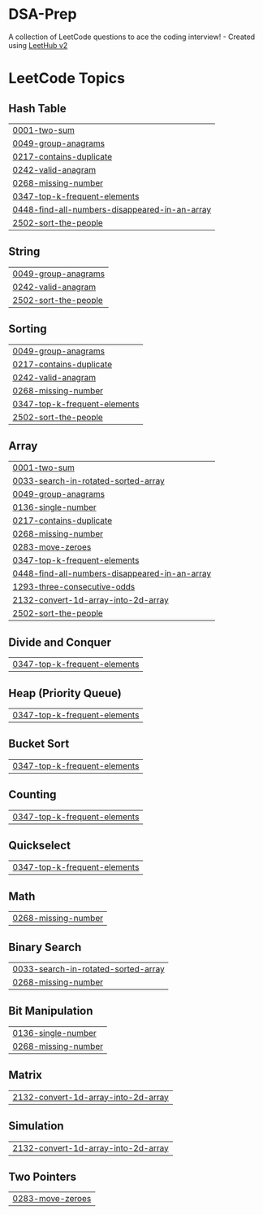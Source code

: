 # DSA-Prep
A collection of LeetCode questions to ace the coding interview! - Created using [LeetHub v2](https://github.com/arunbhardwaj/LeetHub-2.0)

<!---LeetCode Topics Start-->
# LeetCode Topics
## Hash Table
|  |
| ------- |
| [0001-two-sum](https://github.com/Iamhiten09/DSA-Solutions/tree/master/0001-two-sum) |
| [0049-group-anagrams](https://github.com/Iamhiten09/DSA-Solutions/tree/master/0049-group-anagrams) |
| [0217-contains-duplicate](https://github.com/Iamhiten09/DSA-Solutions/tree/master/0217-contains-duplicate) |
| [0242-valid-anagram](https://github.com/Iamhiten09/DSA-Solutions/tree/master/0242-valid-anagram) |
| [0268-missing-number](https://github.com/Iamhiten09/DSA-Solutions/tree/master/0268-missing-number) |
| [0347-top-k-frequent-elements](https://github.com/Iamhiten09/DSA-Solutions/tree/master/0347-top-k-frequent-elements) |
| [0448-find-all-numbers-disappeared-in-an-array](https://github.com/Iamhiten09/DSA-Solutions/tree/master/0448-find-all-numbers-disappeared-in-an-array) |
| [2502-sort-the-people](https://github.com/Iamhiten09/DSA-Solutions/tree/master/2502-sort-the-people) |
## String
|  |
| ------- |
| [0049-group-anagrams](https://github.com/Iamhiten09/DSA-Solutions/tree/master/0049-group-anagrams) |
| [0242-valid-anagram](https://github.com/Iamhiten09/DSA-Solutions/tree/master/0242-valid-anagram) |
| [2502-sort-the-people](https://github.com/Iamhiten09/DSA-Solutions/tree/master/2502-sort-the-people) |
## Sorting
|  |
| ------- |
| [0049-group-anagrams](https://github.com/Iamhiten09/DSA-Solutions/tree/master/0049-group-anagrams) |
| [0217-contains-duplicate](https://github.com/Iamhiten09/DSA-Solutions/tree/master/0217-contains-duplicate) |
| [0242-valid-anagram](https://github.com/Iamhiten09/DSA-Solutions/tree/master/0242-valid-anagram) |
| [0268-missing-number](https://github.com/Iamhiten09/DSA-Solutions/tree/master/0268-missing-number) |
| [0347-top-k-frequent-elements](https://github.com/Iamhiten09/DSA-Solutions/tree/master/0347-top-k-frequent-elements) |
| [2502-sort-the-people](https://github.com/Iamhiten09/DSA-Solutions/tree/master/2502-sort-the-people) |
## Array
|  |
| ------- |
| [0001-two-sum](https://github.com/Iamhiten09/DSA-Solutions/tree/master/0001-two-sum) |
| [0033-search-in-rotated-sorted-array](https://github.com/Iamhiten09/DSA-Solutions/tree/master/0033-search-in-rotated-sorted-array) |
| [0049-group-anagrams](https://github.com/Iamhiten09/DSA-Solutions/tree/master/0049-group-anagrams) |
| [0136-single-number](https://github.com/Iamhiten09/DSA-Solutions/tree/master/0136-single-number) |
| [0217-contains-duplicate](https://github.com/Iamhiten09/DSA-Solutions/tree/master/0217-contains-duplicate) |
| [0268-missing-number](https://github.com/Iamhiten09/DSA-Solutions/tree/master/0268-missing-number) |
| [0283-move-zeroes](https://github.com/Iamhiten09/DSA-Solutions/tree/master/0283-move-zeroes) |
| [0347-top-k-frequent-elements](https://github.com/Iamhiten09/DSA-Solutions/tree/master/0347-top-k-frequent-elements) |
| [0448-find-all-numbers-disappeared-in-an-array](https://github.com/Iamhiten09/DSA-Solutions/tree/master/0448-find-all-numbers-disappeared-in-an-array) |
| [1293-three-consecutive-odds](https://github.com/Iamhiten09/DSA-Solutions/tree/master/1293-three-consecutive-odds) |
| [2132-convert-1d-array-into-2d-array](https://github.com/Iamhiten09/DSA-Solutions/tree/master/2132-convert-1d-array-into-2d-array) |
| [2502-sort-the-people](https://github.com/Iamhiten09/DSA-Solutions/tree/master/2502-sort-the-people) |
## Divide and Conquer
|  |
| ------- |
| [0347-top-k-frequent-elements](https://github.com/Iamhiten09/DSA-Solutions/tree/master/0347-top-k-frequent-elements) |
## Heap (Priority Queue)
|  |
| ------- |
| [0347-top-k-frequent-elements](https://github.com/Iamhiten09/DSA-Solutions/tree/master/0347-top-k-frequent-elements) |
## Bucket Sort
|  |
| ------- |
| [0347-top-k-frequent-elements](https://github.com/Iamhiten09/DSA-Solutions/tree/master/0347-top-k-frequent-elements) |
## Counting
|  |
| ------- |
| [0347-top-k-frequent-elements](https://github.com/Iamhiten09/DSA-Solutions/tree/master/0347-top-k-frequent-elements) |
## Quickselect
|  |
| ------- |
| [0347-top-k-frequent-elements](https://github.com/Iamhiten09/DSA-Solutions/tree/master/0347-top-k-frequent-elements) |
## Math
|  |
| ------- |
| [0268-missing-number](https://github.com/Iamhiten09/DSA-Solutions/tree/master/0268-missing-number) |
## Binary Search
|  |
| ------- |
| [0033-search-in-rotated-sorted-array](https://github.com/Iamhiten09/DSA-Solutions/tree/master/0033-search-in-rotated-sorted-array) |
| [0268-missing-number](https://github.com/Iamhiten09/DSA-Solutions/tree/master/0268-missing-number) |
## Bit Manipulation
|  |
| ------- |
| [0136-single-number](https://github.com/Iamhiten09/DSA-Solutions/tree/master/0136-single-number) |
| [0268-missing-number](https://github.com/Iamhiten09/DSA-Solutions/tree/master/0268-missing-number) |
## Matrix
|  |
| ------- |
| [2132-convert-1d-array-into-2d-array](https://github.com/Iamhiten09/DSA-Solutions/tree/master/2132-convert-1d-array-into-2d-array) |
## Simulation
|  |
| ------- |
| [2132-convert-1d-array-into-2d-array](https://github.com/Iamhiten09/DSA-Solutions/tree/master/2132-convert-1d-array-into-2d-array) |
## Two Pointers
|  |
| ------- |
| [0283-move-zeroes](https://github.com/Iamhiten09/DSA-Solutions/tree/master/0283-move-zeroes) |
<!---LeetCode Topics End-->
